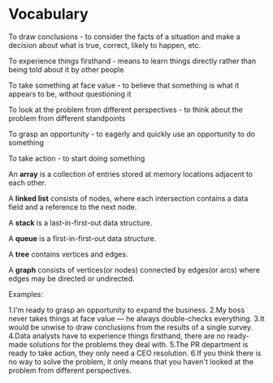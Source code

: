 # Vocabulary

To draw conclusions - to consider the facts of a situation and make a decision
about what is true, correct, likely to happen, etc.

To experience things firsthand - means to learn things directly rather than being
told about it by other people

To take something at face value - to believe that something is what it appears to
be, without questioning it

To look at the problem from different perspectives - to think about the problem
from different standpoints

To grasp an opportunity - to eagerly and quickly use an opportunity to do something

To take action - to start doing something

An **array** is a collection of entries stored at memory locations adjacent to each
other.

A **linked list** consists of nodes, where each intersection contains a data field
and a reference to the next node.

A **stack** is a last-in-first-out data structure.

A **queue** is a first-in-first-out data structure.

A **tree** contains vertices and edges.

A **graph** consists of vertices(or nodes) connected by edges(or arcs) where edges may
be directed or undirected.



Examples:

1.I'm ready to grasp an opportunity to expand the business.
2.My boss never takes things at face value — he always double-checks everything.
3.It would be unwise to draw conclusions from the results of a single survey.
4.Data analysts have to experience things firsthand, there are no ready-made solutions
for the problems they deal with.
5.The PR department is ready to take action, they only need a CEO resolution.
6.If you think there is no way to solve the problem, it only means that you haven't 
looked at the problem from different perspectives.